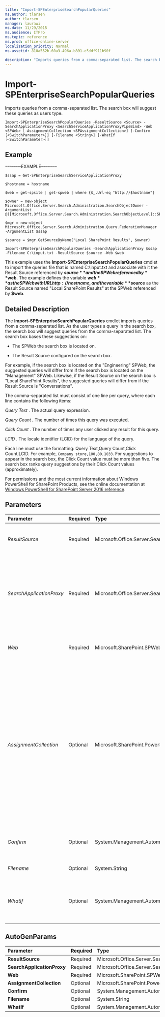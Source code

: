 ```yaml
---
title: "Import-SPEnterpriseSearchPopularQueries"
ms.author: tlarsen
author: tlarsen
manager: laurawi
ms.date: 11/29/2015
ms.audience: ITPro
ms.topic: reference
ms.prod: office-online-server
localization_priority: Normal
ms.assetid: 810a552b-60a3-496a-b891-c5ddf911b90f

description: "Imports queries from a comma-separated list. The search box will suggest these queries as users type."
---
```


# Import-SPEnterpriseSearchPopularQueries

Imports queries from a comma-separated list. The search box will suggest these queries as users type.
  
```
Import-SPEnterpriseSearchPopularQueries -ResultSource <Source> -SearchApplicationProxy <SearchServiceApplicationProxyPipeBind> -Web <SPWeb> [-AssignmentCollection <SPAssignmentCollection>] [-Confirm [<SwitchParameter>]] [-Filename <String>] [-WhatIf [<SwitchParameter>]]

```

## Example

--------EXAMPLE--------
  
```
$ssap = Get-SPEnterpriseSearchServiceApplicationProxy
```

```
$hostname = hostname
```

```
$web = get-spsite | get-spweb | where {$_.Url-eq "http://$hostname"}
```

```
$owner = new-object Microsoft.Office.Server.Search.Administration.SearchObjectOwner -ArgumentList @([Microsoft.Office.Server.Search.Administration.SearchObjectLevel]::SPWeb,$web)
```

```
$mgr = new-object Microsoft.Office.Server.Search.Administration.Query.FederationManager -ArgumentList $ssap
```

```
$source = $mgr.GetSourceByName("Local SharePoint Results", $owner)
```

```
Import-SPEnterpriseSearchPopularQueries -SearchApplicationProxy $ssap -Filename C:\input.txt -ResultSource $source -Web $web
```

This example uses the **Import-SPEnterpriseSearchPopularQueries** cmdlet to import the queries file that is named C:\input.txt and associate with it the Result Source referenced by **$source** and the SPWeb referenced by **$web**. The example defines the variable **$web** as the SPWeb with URL http://hostname, and the variable **$source** as the Result Source named "Local SharePoint Results" at the SPWeb referenced by **$web**. 
  
## Detailed Description

The **Import-SPEnterpriseSearchPopularQueries** cmdlet imports queries from a comma-separated list. As the user types a query in the search box, the search box will suggest queries from the comma-separated list. The search box bases these suggestions on: 
  
- The SPWeb the search box is located on.
  
- The Result Source configured on the search box.
  
For example, if the search box is located on the "Engineering" SPWeb, the suggested queries will differ from if the search box is located on the "Management" SPWeb. Likewise, if the Result Source on the search box is "Local SharePoint Results", the suggested queries will differ from if the Result Source is "Conversations".
  
The comma-separated list must consist of one line per query, where each line contains the following items: 
  
 *Query Text*  . The actual query expression. 
  
 *Query Count*  . The number of times this query was executed. 
  
 *Click Count*  . The number of times any user clicked any result for this query. 
  
 *LCID*  . The locale identifier (LCID) for the language of the query. 
  
Each line must use the formatting: Query Text,Query Count,Click Count,LCID. For example,  `Company store,100,80,1033`. For suggestions to appear in the search box, the Click Count value must be more than five. The search box ranks query suggestions by their Click Count values (approximately).
  
For permissions and the most current information about Windows PowerShell for SharePoint Products, see the online documentation at [Windows PowerShell for SharePoint Server 2016 reference](https://go.microsoft.com/fwlink/p/?LinkId=671715). 
  
## Parameters

|**Parameter**|**Required**|**Type**|**Description**|
|:-----|:-----|:-----|:-----|
| _ResultSource_ <br/> |Required  <br/> |Microsoft.Office.Server.Search.Administration.Query.Source  <br/> |Specifies the Result Source to associate with the imported queries. The type must be an instance of a valid Source object.  <br/> |
| _SearchApplicationProxy_ <br/> |Required  <br/> |Microsoft.Office.Server.Search.Cmdlet.SearchServiceApplicationProxyPipeBind  <br/> |Specifies the proxy for the search application to which the queries file should be imported. The type must be a valid GUID, in the form 12345678-90ab-cdef-1234-567890bcdefgh; a valid search application proxy name (for example, SearchAppProxy1); or an instance of a valid **SearchServiceApplicationProxy** object.  <br/> |
| _Web_ <br/> |Required  <br/> |Microsoft.SharePoint.SPWeb  <br/> |Specifies the SPWeb to associate with the imported queries. The type must be an instance of a valid SPWeb object.  <br/> |
| _AssignmentCollection_ <br/> |Optional  <br/> |Microsoft.SharePoint.PowerShell.SPAssignmentCollection  <br/> |Manages objects for the purpose of proper disposal. Use of objects, such as **SPWeb** or **SPSite**, can use large amounts of memory and use of these objects in Windows PowerShell scripts requires proper memory management. Using the **SPAssignment** object, you can assign objects to a variable and dispose of the objects after they are needed to free up memory. When **SPWeb**, **SPSite**, or **SPSiteAdministration** objects are used, the objects are automatically disposed of if an assignment collection or the **Global** parameter is not used.  <br/> > [!NOTE]> When the **Global** parameter is used, all objects are contained in the global store. If objects are not immediately used, or disposed of by using the **Stop-SPAssignment** command, an out-of-memory scenario can occur.           |
| _Confirm_ <br/> |Optional  <br/> |System.Management.Automation.SwitchParameter  <br/> |Prompts you for confirmation before executing the command. For more information, type the following command: **get-help about_commonparameters** <br/> |
| _Filename_ <br/> |Optional  <br/> |System.String  <br/> |Specifies the full UNC (Universal Naming Convention) path of the file to import.  <br/> |
| _WhatIf_ <br/> |Optional  <br/> |System.Management.Automation.SwitchParameter  <br/> |Displays a message that describes the effect of the command instead of executing the command. For more information, type the following command: **get-help about_commonparameters** <br/> |
   
## AutoGenParams

|**Parameter**|**Required**|**Type**|**Description**|
|:-----|:-----|:-----|:-----|
|**ResultSource** <br/> |Required  <br/> |Microsoft.Office.Server.Search.Administration.Query.Source  <br/> ||
|**SearchApplicationProxy** <br/> |Required  <br/> |Microsoft.Office.Server.Search.Cmdlet.SearchServiceApplicationProxyPipeBind  <br/> ||
|**Web** <br/> |Required  <br/> |Microsoft.SharePoint.SPWeb  <br/> ||
|**AssignmentCollection** <br/> |Optional  <br/> |Microsoft.SharePoint.PowerShell.SPAssignmentCollection  <br/> ||
|**Confirm** <br/> |Optional  <br/> |System.Management.Automation.SwitchParameter  <br/> ||
|**Filename** <br/> |Optional  <br/> |System.String  <br/> ||
|**WhatIf** <br/> |Optional  <br/> |System.Management.Automation.SwitchParameter  <br/> ||
   

